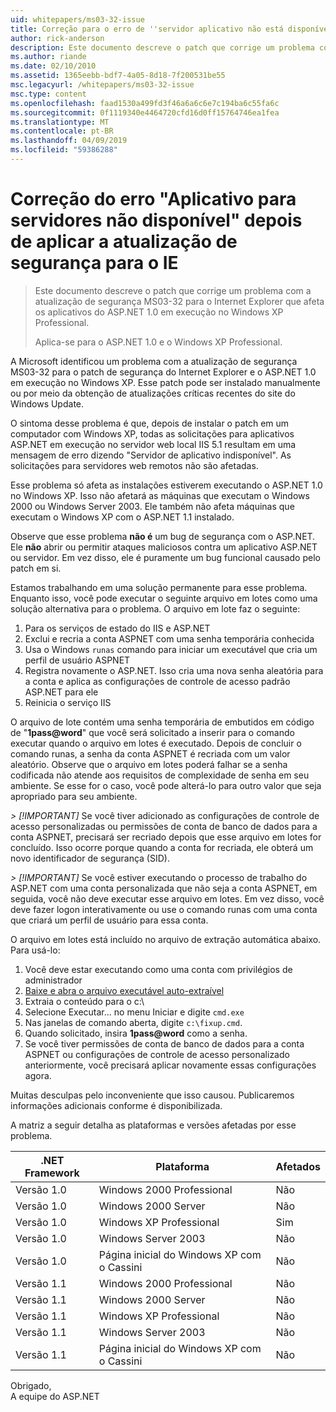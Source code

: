 ```yaml
---
uid: whitepapers/ms03-32-issue
title: Correção para o erro de ''servidor aplicativo não está disponível após a aplicação de atualização de segurança para o IE | Microsoft Docs
author: rick-anderson
description: Este documento descreve o patch que corrige um problema com a atualização de segurança MS03-32 para o Internet Explorer que afeta os aplicativos do ASP.NET 1.0 em execução no Wi...
ms.author: riande
ms.date: 02/10/2010
ms.assetid: 1365eebb-bdf7-4a05-8d18-7f200531be55
msc.legacyurl: /whitepapers/ms03-32-issue
msc.type: content
ms.openlocfilehash: faad1530a499fd3f46a6a6c6e7c194ba6c55fa6c
ms.sourcegitcommit: 0f1119340e4464720cfd16d0ff15764746ea1fea
ms.translationtype: MT
ms.contentlocale: pt-BR
ms.lasthandoff: 04/09/2019
ms.locfileid: "59386288"
---
```

# <a name="fix-for-server-application-unavailable-error-after-applying-security-update-for-ie"></a>Correção do erro "Aplicativo para servidores não disponível" depois de aplicar a atualização de segurança para o IE

> Este documento descreve o patch que corrige um problema com a atualização de segurança MS03-32 para o Internet Explorer que afeta os aplicativos do ASP.NET 1.0 em execução no Windows XP Professional.
> 
> Aplica-se para o ASP.NET 1.0 e o Windows XP Professional.


A Microsoft identificou um problema com a atualização de segurança MS03-32 para o patch de segurança do Internet Explorer e o ASP.NET 1.0 em execução no Windows XP. Esse patch pode ser instalado manualmente ou por meio da obtenção de atualizações críticas recentes do site do Windows Update.

O sintoma desse problema é que, depois de instalar o patch em um computador com Windows XP, todas as solicitações para aplicativos ASP.NET em execução no servidor web local IIS 5.1 resultam em uma mensagem de erro dizendo "Servidor de aplicativo indisponível". As solicitações para servidores web remotos não são afetadas.

Esse problema só afeta as instalações estiverem executando o ASP.NET 1.0 no Windows XP. Isso não afetará as máquinas que executam o Windows 2000 ou Windows Server 2003. Ele também não afeta máquinas que executam o Windows XP com o ASP.NET 1.1 instalado.

Observe que esse problema **não é** um bug de segurança com o ASP.NET. Ele **não** abrir ou permitir ataques maliciosos contra um aplicativo ASP.NET ou servidor. Em vez disso, ele é puramente um bug funcional causado pelo patch em si.

Estamos trabalhando em uma solução permanente para esse problema. Enquanto isso, você pode executar o seguinte arquivo em lotes como uma solução alternativa para o problema. O arquivo em lote faz o seguinte:

1. Para os serviços de estado do IIS e ASP.NET
2. Exclui e recria a conta ASPNET com uma senha temporária conhecida
3. Usa o Windows `runas` comando para iniciar um executável que cria um perfil de usuário ASPNET
4. Registra novamente o ASP.NET. Isso cria uma nova senha aleatória para a conta e aplica as configurações de controle de acesso padrão ASP.NET para ele
5. Reinicia o serviço IIS

O arquivo de lote contém uma senha temporária de embutidos em código de "<strong>1pass\@word</strong>" que você será solicitado a inserir para o comando executar quando o arquivo em lotes é executado. Depois de concluir o comando runas, a senha da conta ASPNET é recriada com um valor aleatório. Observe que o arquivo em lotes poderá falhar se a senha codificada não atende aos requisitos de complexidade de senha em seu ambiente. Se esse for o caso, você pode alterá-lo para outro valor que seja apropriado para seu ambiente.

*> [!IMPORTANT]* Se você tiver adicionado as configurações de controle de acesso personalizadas ou permissões de conta de banco de dados para a conta ASPNET, precisará ser recriado depois que esse arquivo em lotes for concluído. Isso ocorre porque quando a conta for recriada, ele obterá um novo identificador de segurança (SID).

*> [!IMPORTANT]* Se você estiver executando o processo de trabalho do ASP.NET com uma conta personalizada que não seja a conta ASPNET, em seguida, você não deve executar esse arquivo em lotes. Em vez disso, você deve fazer logon interativamente ou use o comando runas com uma conta que criará um perfil de usuário para essa conta.

O arquivo em lotes está incluído no arquivo de extração automática abaixo. Para usá-lo:

1. Você deve estar executando como uma conta com privilégios de administrador
2. [Baixe e abra o arquivo executável auto-extraível](ms03-32-issue/_static/fixup1.exe)
3. Extraia o conteúdo para o c:\
4. Selecione Executar... no menu Iniciar e digite `cmd.exe`
5. Nas janelas de comando aberta, digite `c:\fixup.cmd`.
6. Quando solicitado, insira <strong>1pass\@word</strong> como a senha.
7. Se você tiver permissões de conta de banco de dados para a conta ASPNET ou configurações de controle de acesso personalizado anteriormente, você precisará aplicar novamente essas configurações agora.

Muitas desculpas pelo inconveniente que isso causou. Publicaremos informações adicionais conforme é disponibilizada.

A matriz a seguir detalha as plataformas e versões afetadas por esse problema.

| .NET Framework | Plataforma | Afetados |
| --- | --- | --- |
| Versão 1.0 | Windows 2000 Professional | Não |
| Versão 1.0 | Windows 2000 Server | Não |
| Versão 1.0 | Windows XP Professional | Sim |
| Versão 1.0 | Windows Server 2003 | Não |
| Versão 1.0 | Página inicial do Windows XP com o Cassini | Não |
| Versão 1.1 | Windows 2000 Professional | Não |
| Versão 1.1 | Windows 2000 Server | Não |
| Versão 1.1 | Windows XP Professional | Não |
| Versão 1.1 | Windows Server 2003 | Não |
| Versão 1.1 | Página inicial do Windows XP com o Cassini | Não |

Obrigado,   
 A equipe do ASP.NET
